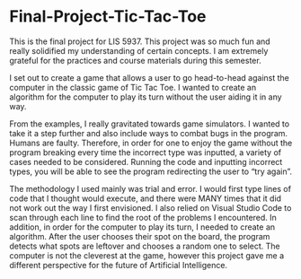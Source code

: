 # Final-Project-Tic-Tac-Toe

This is the final project for LIS 5937. This project was so much fun and really solidified my understanding of certain concepts. I am extremely grateful for the practices and course materials during this semester.

I set out to create a game that allows a user to go head-to-head against the computer in the classic game of Tic Tac Toe. I wanted to create an algorithm for the computer to play its turn without the user aiding it in any way.

From the examples, I really gravitated towards game simulators. I wanted to take it a step further and also include ways to combat bugs in the program. Humans are faulty. Therefore, in order for one to enjoy the game without the program breaking every time the incorrect type was inputted, a variety of cases needed to be considered. Running the code and inputting incorrect types, you will be able to see the program redirecting the user to “try again”.

The methodology I used mainly was trial and error. I would first type lines of code that I thought would execute, and there were MANY times that it did not work out the way I first envisioned. I also relied on Visual Studio Code to scan through each line to find the root of the problems I encountered. In addition, in order for the computer to play its turn, I needed to create an algorithm. After the user chooses their spot on the board, the program detects what spots are leftover and chooses a random one to select. The computer is not the cleverest at the game, however this project gave me a different perspective for the future of Artificial Intelligence.
